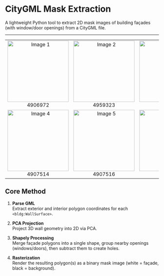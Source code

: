 # CityGML Mask Extraction

A lightweight Python tool to extract 2D mask images of building façades (with window/door openings) from a CityGML file.

---

<table>
  <tr>
    <td align="center">
      <img src="example_data/4906972/mask_DEBY_LOD2_4906972_c4547f98-389d-4617-a5ef-405fbc939e8f.png" alt="Image 1" width="200px"><br>
      4906972
    </td>
    <td align="center">
      <img src="example_data/4959323/mask_DEBY_LOD2_4959323_5150f87d-bb94-4ffe-bdac-c5d180e863d5.png" alt="Image 2" width="200px"><br>
      4959323
    </td>
    <td align="center">
      <img src=" example_data/4907507/mask_DEBY_LOD2_4907507_8ee10064-1c61-4081-948f-ca2915a1d26a.png" alt="Image 3" width="200px"><br>
      4907507
    </td>
  </tr>
  <tr>
    <td align="center">
      <img src="example_data/4907514/mask_DEBY_LOD2_4907514_9f0fe318-e654-43c1-873c-19793b0b3233.png" alt="Image 4" width="200px"><br>
      4907514
    </td>
    <td align="center">
      <img src="example_data/4907516/mask_DEBY_LOD2_4907516_1f1f95ff-cd9e-44b4-8a72-ea9ed4d0b405.png" alt="Image 5" width="200px"><br>
      4907516
    </td>
    <td align="center">
      <img src="example_data/4907520/mask_DEBY_LOD2_4907520_ea7be6c7-c269-489e-b51d-4153cb0c5e49.png" alt="Image 6" width="200px"><br>
      4907520
    </td>
  </tr>
</table>


## Core Method

1. **Parse GML**  
   Extract exterior and interior polygon coordinates for each `<bldg:WallSurface>`.

2. **PCA Projection**  
   Project 3D wall geometry into 2D via PCA.

3. **Shapely Processing**  
   Merge façade polygons into a single shape, group nearby openings (windows/doors), then subtract them to create holes.

4. **Rasterization**  
   Render the resulting polygon(s) as a binary mask image (white = façade, black = background).